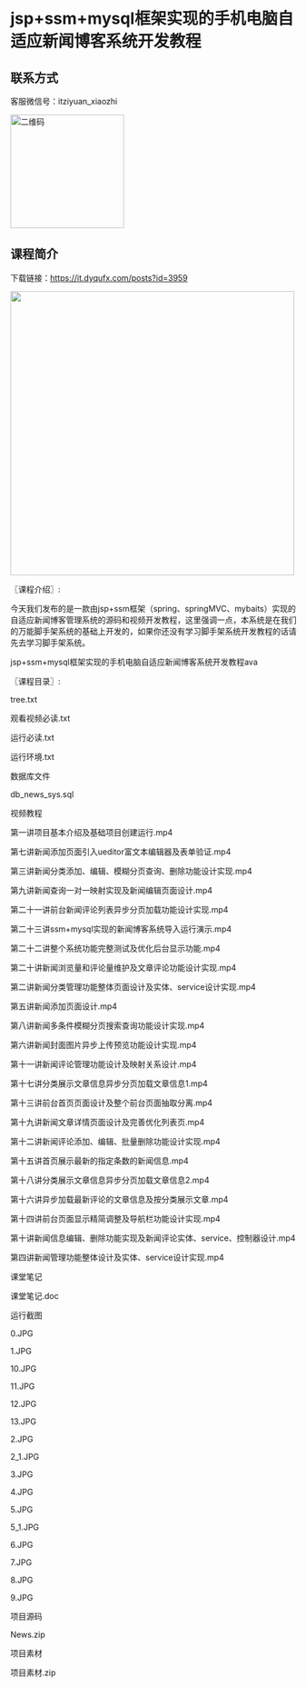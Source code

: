 # jsp+ssm+mysql框架实现的手机电脑自适应新闻博客系统开发教程

## 联系方式

客服微信号：itziyuan_xiaozhi

<img src="https://ziyuanyun.oss-cn-guangzhou.aliyuncs.com/common/20240614073449/666b82192834a.jpg" width="200" height="200" alt="二维码">

## 课程简介

下载链接：https://it.dyqufx.com/posts?id=3959

<img src="https://ziyuanyun.oss-cn-guangzhou.aliyuncs.com/yun/20240515185529/664494a10381d.jpg" width="500" alt="">

  〖课程介绍〗:

 今天我们发布的是一款由jsp+ssm框架（spring、springMVC、mybaits）实现的自适应新闻博客管理系统的源码和视频开发教程，这里强调一点，本系统是在我们的万能脚手架系统的基础上开发的，如果你还没有学习脚手架系统开发教程的话请先去学习脚手架系统。

 jsp+ssm+mysql框架实现的手机电脑自适应新闻博客系统开发教程ava



 〖课程目录〗:

 tree.txt

 观看视频必读.txt

 运行必读.txt

 运行环境.txt

 数据库文件

 db_news_sys.sql

 视频教程

 第一讲项目基本介绍及基础项目创建运行.mp4

 第七讲新闻添加页面引入ueditor富文本编辑器及表单验证.mp4

 第三讲新闻分类添加、编辑、模糊分页查询、删除功能设计实现.mp4

 第九讲新闻查询一对一映射实现及新闻编辑页面设计.mp4

 第二十一讲前台新闻评论列表异步分页加载功能设计实现.mp4

 第二十三讲ssm+mysql实现的新闻博客系统导入运行演示.mp4

 第二十二讲整个系统功能完整测试及优化后台显示功能.mp4

 第二十讲新闻浏览量和评论量维护及文章评论功能设计实现.mp4

 第二讲新闻分类管理功能整体页面设计及实体、service设计实现.mp4

 第五讲新闻添加页面设计.mp4

 第八讲新闻多条件模糊分页搜索查询功能设计实现.mp4

 第六讲新闻封面图片异步上传预览功能设计实现.mp4

 第十一讲新闻评论管理功能设计及映射关系设计.mp4

 第十七讲分类展示文章信息异步分页加载文章信息1.mp4

 第十三讲前台首页页面设计及整个前台页面抽取分离.mp4

 第十九讲新闻文章详情页面设计及完善优化列表页.mp4

 第十二讲新闻评论添加、编辑、批量删除功能设计实现.mp4

 第十五讲首页展示最新的指定条数的新闻信息.mp4

 第十八讲分类展示文章信息异步分页加载文章信息2.mp4

 第十六讲异步加载最新评论的文章信息及按分类展示文章.mp4

 第十四讲前台页面显示精简调整及导航栏功能设计实现.mp4

 第十讲新闻信息编辑、删除功能实现及新闻评论实体、service、控制器设计.mp4

 第四讲新闻管理功能整体设计及实体、service设计实现.mp4

 课堂笔记

 课堂笔记.doc

 运行截图

 0.JPG

 1.JPG

 10.JPG

 11.JPG

 12.JPG

 13.JPG

 2.JPG

 2_1.JPG

 3.JPG

 4.JPG

 5.JPG

 5_1.JPG

 6.JPG

 7.JPG

 8.JPG

 9.JPG

 项目源码

 News.zip

 项目素材

 项目素材.zip

  